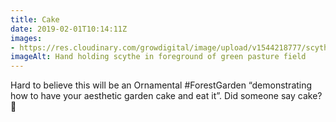 ```yaml
---
title: Cake
date: 2019-02-01T10:14:11Z
images: 
- https://res.cloudinary.com/growdigital/image/upload/v1544218777/scythe-41796487824.jpg
imageAlt: Hand holding scythe in foreground of green pasture field
---
```


Hard to believe this will be an Ornamental #ForestGarden “demonstrating how to have your aesthetic garden cake and eat it”. Did someone say cake? 🍰
